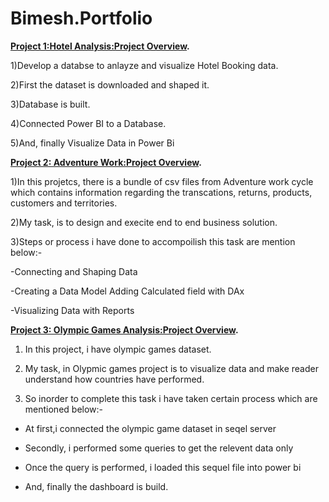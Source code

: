 # Bimesh.Portfolio

**[Project 1:Hotel Analysis:Project Overview](https://github.com/Bimeshadhikari/HotelAnalaysis).**

1)Develop a databse to anlayze and visualize Hotel Booking data.

2)First the dataset is downloaded and shaped it.

3)Database is built.

4)Connected Power BI to a Database.

5)And, finally Visualize Data in Power Bi


**[Project 2: Adventure Work:Project Overview](https://github.com/Bimeshadhikari/AdventureWorks).**

1)In this projetcs, there is a bundle of csv files from Adventure work cycle which contains information regarding the transcations, returns, products, customers and territories. 

2)My task, is to design and execite end to end business solution.

3)Steps or process i have done to accompoilish this task are mention below:- 

 -Connecting and Shaping Data 
 
 -Creating a Data Model Adding Calculated field with DAx 
 
 -Visualizing Data with Reports
 
 **[Project 3: Olympic Games Analysis:Project Overview](https://github.com/Bimeshadhikari/Olympic_games).**
 
 1) In this project, i have olympic games dataset. 
 
 3) My task, in Olypmic games project is to visualize data and make reader understand how countries have performed.
 
 5) So inorder to complete this task i have taken certain process which are mentioned below:-
 
 - At first,i connected the olympic game dataset in seqel server
 
 - Secondly, i performed some queries to get the relevent data only
 
 - Once the query is performed, i loaded this sequel file into power bi 
 
 - And, finally the dashboard is build. 
